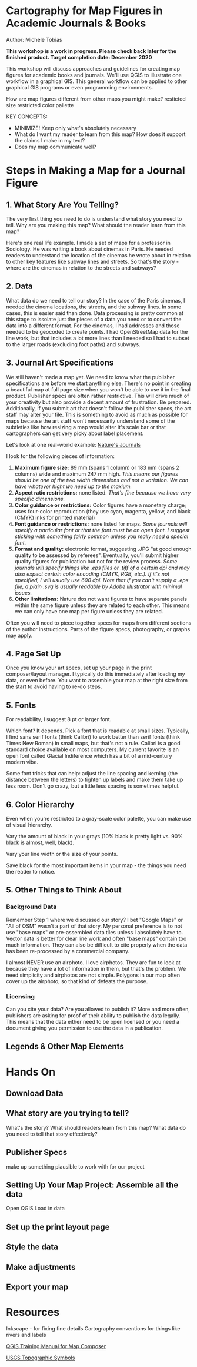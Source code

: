 # Cartography for Map Figures in Academic Journals & Books

Author: Michele Tobias

**This workshop is a work in progress.  Please check back later for the finished product.  Target completion date: December 2020**

This workshop will discuss approaches and guidelines for creating map figures for academic books and journals.  We'll use QGIS to illustrate one workflow in a graphical GIS.  This general workflow can be applied to other graphical GIS programs or even programming environments.

How are map figures different from other maps you might make?
resticted size
restricted color pallette


KEY CONCEPTS: 
* MINIMIZE! Keep only what's absolutely necessary
* What do I want my reader to learn from this map? How does it support the claims I make in my text?
* Does my map communicate well?

# Steps in Making a Map for a Journal Figure


## 1. What Story Are You Telling?

The very first thing you need to do is understand what story you need to tell.  Why are you making this map?  What should the reader learn from this map?

Here's one real life example.  I made a set of maps for a professor in Sociology.  He was writing a book about cinemas in Paris.  He needed readers to understand the location of the cinemas he wrote about in relation to other key features like subway lines and streets.  So that's the story - where are the cinemas in relation to the streets and subways?

## 2. Data
What data do we need to tell our story?  In the case of the Paris cinemas, I needed the cinema locations, the streets, and the subway lines.  In some cases, this is easier said than done.  Data processing is pretty common at this stage to issolate just the pieces of a data you need or to convert the data into a different format.  For the cinemas, I had addresses and those needed to be geocoded to create points.  I had OpenStreetMap data for the line work, but that includes a lot more lines than I needed so I had to subset to the larger roads (excluding foot paths) and subways.

## 3. Journal Art Specifications
We still haven't made a map yet.  We need to know what the publisher specifications are before we start anything else.  There's no point in creating a beautiful map at full page size when you won't be able to use it in the final product.  Publisher specs are often rather restrictive.  This will drive much of your creativity but also provide a decent amount of frustration.  Be prepared.  Additionally, if you submit art that doesn't follow the publisher specs, the art staff may alter your file.  This is something to avoid as much as possible for maps because the art staff won't necessarily understand some of the subtleties like how resizing a map would alter it's scale bar or that cartographers can get very picky about label placement.

Let's look at one real-world example: [Nature's Journals](https://www.nature.com/nature/for-authors/formatting-guide)

I look for the following pieces of information:

1. **Maximum figure size:** 89 mm (spans 1 column) or 183 mm (spans 2 columns) wide and maximum 247 mm high.  *This means our figures should be one of the two width dimensions and not a variation.  We can have whatever hight we need up to the maxium.*
1. **Aspect ratio restrictions:** none listed. *That's fine because we have very specific dimensions.*
1. **Color guidance or restrictions:** Color figures have a monetary charge; uses four-color reproduction (they use cyan, magenta, yellow, and black (CMYK) inks for printed material)
1. **Font guidance or restrictions:** none listed for maps.  *Some journals will specify a particular font or that the font must be an open font. I suggest sticking with something fairly common unless you really need a special font.*
1. **Format and quality:** electronic format, suggesting .JPG "at good enough quality to be assessed by referees".  Eventually, you'll submit higher quality figures for publication but not for the review process.  *Some journals will specify things like .eps files or .tiff of a certain dpi and may also expect certain color encoding (CMYK, RGB, etc.).  If it's not specified, I will usually use 600 dpi. Note that if you can't supply a .eps file, a plain .svg is usually readable by Adobe Illustrator with minimal issues.*
1. **Other limitations:** Nature dos not want figures to have separate panels within the same figure unless they are related to each other. This means we can only have one map per figure unless they are related.


Often you will need to piece together specs for maps from different sections of the author instructions.  Parts of the figure specs, photography, or graphs may apply.


## 4. Page Set Up
Once you know your art specs, set up your page in the print composer/layout manager.  I typically do this immediately after loading my data, or even before. You want to assemble your map at the right size from the start to avoid having to re-do steps.

## 5. Fonts
For readability, I suggest 8 pt or larger font.

Which font?  It depends.  Pick a font that is readable at small sizes.  Typically, I find sans serif fonts (think Calibri) to work better than serif fonts (think Times New Roman) in small maps, but that's not a rule.  Calibri is a good standard choice available on most computers.  My current favorite is an open font called Glacial Indiference which has a bit of a mid-century modern vibe.

Some font tricks that can help: adjust the line spacing and kerning (the distance between the letters) to tighten up labels and make them take up less room.  Don't go crazy, but a little less spacing is sometimes helpful.

## 6. Color Hierarchy
Even when you're restricted to a gray-scale color palette, you can make use of visual hierarchy.  

Vary the amount of black in your grays (10% black is pretty light vs. 90% black is almost, well, black).  

Vary your line width or the size of your points.  

Save black for the most important items in your map - the things you need the reader to notice.


## 5. Other Things to Think About

### Background Data
Remember Step 1 where we discussed our story?  I bet "Google Maps" or "All of OSM" wasn't a part of that story.  My personal preference is to not use "base maps" or pre-assembled data tiles unless I absolutely have to.  Vector data is better for clear line work and often "base maps" contain too much information.  They can also be difficult to cite properly when the data has been re-processed by a commercial company.

I almost NEVER use an airphoto.  I love airphotos. They are fun to look at because they have a lot of information in them, but that's the problem.  We need simplicity and airphotos are not simple. Polygons in our map often cover up the airphoto, so that kind of defeats the purpose.

### Licensing 
Can you cite your data?  Are you allowed to publish it?  More and more often, publishers are asking for proof of their ability to publish the data legally.  This means that the data either need to be open licensed or you need a document giving you permission to use the data in a publication.





## Legends & Other Map Elements



# Hands On

## Download Data
## What story are you trying to tell?
What's the story? What should readers learn from this map?
What data do you need to tell that story effectively?
## Publisher Specs 
make up something plausible to work with for our project
## Setting Up Your Map Project: Assemble all the data
Open QGIS
Load in data
## Set up the print layout page
## Style the data
## Make adjustments
## Export your map



# Resources
Inkscape - for fixing fine details
Cartography conventions for things like rivers and labels

[QGIS Training Manual for Map Composer](https://docs.qgis.org/3.10/en/docs/training_manual/map_composer/index.html)

[USGS Topographic Symbols](https://pubs.usgs.gov/gip/TopographicMapSymbols/topomapsymbols.pdf?utm_source=twitter&utm_medium=social&utm_term=61da4941-22fe-4c68-80b1-b4d070f25f17&utm_content=&utm_campaign=usgs)
